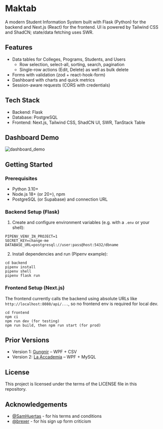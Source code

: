 # Maktab

A modern Student Information System built with Flask (Python) for the backend and Next.js (React) for the frontend. UI is powered by Tailwind CSS and ShadCN; state/data fetching uses SWR.

## Features
- Data tables for Colleges, Programs, Students, and Users
  - Row selection, select-all, sorting, search, pagination
  - Single-row actions (Edit, Delete) as well as bulk delete
- Forms with validation (zod + react-hook-form)
- Dashboard with charts and quick metrics
- Session-aware requests (CORS with credentials)

## Tech Stack
- Backend: Flask
- Database: PostgreSQL 
- Frontend: Next.js, Tailwind CSS, ShadCN UI, SWR, TanStack Table   

## Dashboard Demo
![dashboard_demo](https://github.com/user-attachments/assets/50d25177-a44c-449b-9ede-64a1ea7e79e6)

## Getting Started

### Prerequisites
- Python 3.10+
- Node.js 18+ (or 20+), npm
- PostgreSQL (or Supabase) and connection URL

### Backend Setup (Flask)
1) Create and configure environment variables (e.g. with a `.env` or your shell):
```
PIPENV_VENV_IN_PROJECT=1
SECRET_KEY=change-me
DATABASE_URL=postgresql://user:pass@host:5432/dbname
```

2) Install dependencies and run (Pipenv example):
```
cd backend
pipenv install
pipenv shell
pipenv flask run
```

### Frontend Setup (Next.js)
The frontend currently calls the backend using absolute URLs like `http://localhost:8080/api/...`, so no frontend env is required for local dev.

```
cd frontend
npm ci
npm run dev (for testing)
npm run build, then npm run start (for prod)
```

## Prior Versions
- Version 1: [Gungnir](https://github.com/keaneph/Gungnir) – WPF + CSV
- Version 2: [La Accademia](https://github.com/keaneph/La-Accademia) – WPF + MySQL

## License
This project is licensed under the terms of the LICENSE file in this repository.

## Acknowledgements
- [@SamHuertas](https://github.com/SamHuertas) - for his terms and conditions
- [@brexer](https://github.com/brexer) - for his sign up form criticism

